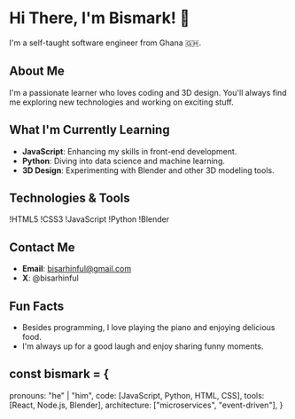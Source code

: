 # Hi There, I'm Bismark! 👋

I'm a self-taught software engineer from Ghana 🇬🇭.

## About Me
I'm a passionate learner who loves coding and 3D design. You'll always find me exploring new technologies and working on exciting stuff.

## What I'm Currently Learning
- **JavaScript**: Enhancing my skills in front-end development.
- **Python**: Diving into data science and machine learning.
- **3D Design**: Experimenting with Blender and other 3D modeling tools.

## Technologies & Tools
!HTML5
!CSS3
!JavaScript
!Python
!Blender

## Contact Me
- **Email**: bisarhinful@gmail.com
- **X**: @bisarhinful

## Fun Facts
- Besides programming, I love playing the piano and enjoying delicious food.
- I'm always up for a good laugh and enjoy sharing funny moments.

## const bismark = {
  pronouns: "he" | "him",
  code: [JavaScript, Python, HTML, CSS],
  tools: [React, Node.js, Blender],
  architecture: ["microservices", "event-driven"],
}

